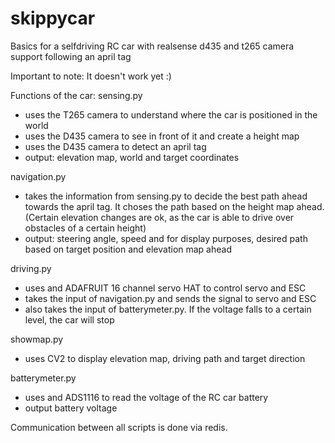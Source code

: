 # skippycar
Basics for a selfdriving RC car with realsense d435 and t265 camera support following an april tag

Important to note: It doesn't work yet :)

Functions of the car:
sensing.py
- uses the T265 camera to understand where the car is positioned in the world
- uses the D435 camera to see in front of it and create a height map
- uses the D435 camera to detect an april tag
- output: elevation map, world and target coordinates

navigation.py
- takes the information from sensing.py to decide the best path ahead towards the april tag. It choses the path based on the height map ahead. (Certain elevation changes are ok, as the car is able to drive over obstacles of a certain height)
- output: steering angle, speed and for display purposes, desired path based on target position and elevation map ahead

driving.py
- uses and ADAFRUIT 16 channel servo HAT to control servo and ESC
- takes the input of navigation.py and sends the signal to servo and ESC
- also takes the input of batterymeter.py. If the voltage falls to a certain level, the car will stop

showmap.py
- uses CV2 to display elevation map, driving path and target direction

batterymeter.py
- uses and ADS1116 to read the voltage of the RC car battery
- output battery voltage


Communication between all scripts is done via redis.
